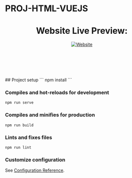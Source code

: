 <h1>PROJ-HTML-VUEJS</h1
<div>
  <h1 align="center">Website Live Preview:</h1>
  <p align="center"><a href="https://proj-html-vuejs-simone-daglio.netlify.app/"><img alt="Website" src="https://img.shields.io/website?label=CLICK&style=for-the-badge&up_color=green&up_message=Live%20demo&url=https%3A%2F%2Fproj-html-vuejs-simone-daglio.netlify.app%2F"></a></p>
</div>


  
  
<br>
<br>
<br>
<br>
<br>  
## Project setup
```
npm install
```

### Compiles and hot-reloads for development
```
npm run serve
```

### Compiles and minifies for production
```
npm run build
```

### Lints and fixes files
```
npm run lint
```

### Customize configuration
See [Configuration Reference](https://cli.vuejs.org/config/).

